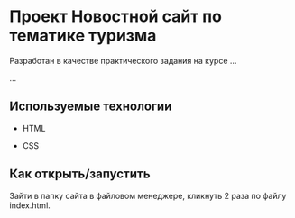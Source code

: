 # Проект Новостной сайт по тематике туризма

Разработан в качестве практического задания на курсе …

…

## Используемые технологии

* HTML

* CSS


## Как открыть/запустить

Зайти в папку сайта в файловом менеджере, кликнуть 2 раза по файлу index.html.